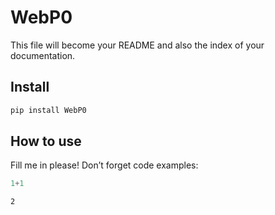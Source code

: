 # WebP0

<!-- WARNING: THIS FILE WAS AUTOGENERATED! DO NOT EDIT! -->

This file will become your README and also the index of your
documentation.

## Install

``` sh
pip install WebP0
```

## How to use

Fill me in please! Don’t forget code examples:

``` python
1+1
```

    2
